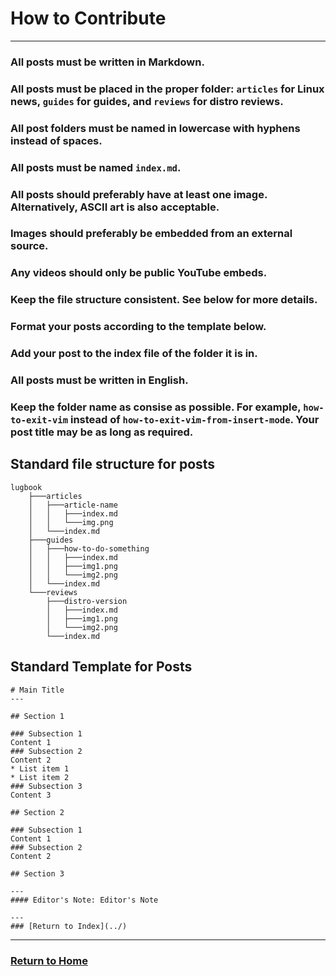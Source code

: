 # How to Contribute
---

### All posts must be written in Markdown.

### All posts must be placed in the proper folder: `articles` for Linux news, `guides` for guides, and `reviews` for distro reviews.

### All post folders must be named in lowercase with hyphens instead of spaces.

### All posts must be named `index.md`.

### All posts should preferably have at least one image. Alternatively, ASCII art is also acceptable.

### Images should preferably be embedded from an external source.

### Any videos should only be public YouTube embeds.

### Keep the file structure consistent. See below for more details.

### Format your posts according to the template below.

### Add your post to the index file of the folder it is in.

### All posts must be written in English.

### Keep the folder name as consise as possible. For example, `how-to-exit-vim` instead of `how-to-exit-vim-from-insert-mode`. Your post title may be as long as required.

## Standard file structure for posts

```
lugbook
    ├───articles
    │   ├───article-name
    │   │   ├───index.md
    │   │   └───img.png
    │   └───index.md
    ├───guides
    │   ├───how-to-do-something
    │   │   ├───index.md
    │   │   ├───img1.png
    │   │   └───img2.png
    │   └───index.md
    └───reviews
        ├───distro-version
        │   ├───index.md
        │   ├───img1.png
        │   └───img2.png
        └───index.md
```

## Standard Template for Posts

```
# Main Title
---

## Section 1

### Subsection 1
Content 1
### Subsection 2
Content 2
* List item 1
* List item 2
### Subsection 3
Content 3

## Section 2

### Subsection 1
Content 1
### Subsection 2
Content 2

## Section 3

---
#### Editor's Note: Editor's Note

---
### [Return to Index](../)
```

---
### [Return to Home](https://kanishka-developer.github.io/LUGBook/)
